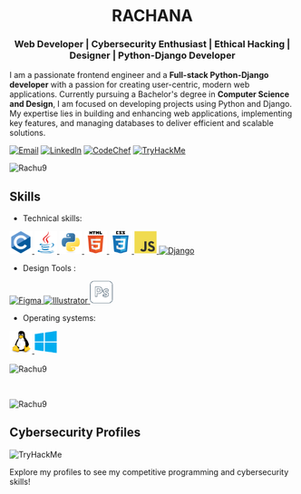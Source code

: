



<h1 align="center">RACHANA</h1>
<h3 align="center"> Web Developer | Cybersecurity Enthusiast | Ethical Hacking | Designer | Python-Django Developer  </h3>

I am a passionate frontend engineer and a **Full-stack Python-Django developer** with a passion for creating user-centric, modern web applications. Currently pursuing a Bachelor's degree in **Computer Science and Design**, I am focused on developing projects using Python and Django. My expertise lies in building and enhancing web applications, implementing key features, and managing databases to deliver efficient and scalable solutions.




[![Email](https://img.shields.io/badge/Email-4al21cg043@gmail.com-orange)](mailto:4al21cg043@gmail.com)
[![LinkedIn](https://img.shields.io/badge/LinkedIn-Rachana-yellow)](https://www.linkedin.com/in/rachana-acharya-81390422a/)
 [![CodeChef](https://img.shields.io/badge/CodeChef-rachanaacharya-purple)](https://www.codechef.com/users/rachanaacharya)
 [![TryHackMe](https://img.shields.io/badge/TryHackMe-Acchu99-green)](https://tryhackme.com/p/Acchu99)
<p align="left"> <img src="https://komarev.com/ghpvc/?username=Rachu9&label=Profile%20views&color=0e75b6&style=flat" alt="Rachu9" /> </p>

</p>


## Skills

- Technical skills:
  

<p align="left"> <a href="https://www.cprogramming.com/" target="_blank" rel="noreferrer"> <img src="https://raw.githubusercontent.com/devicons/devicon/master/icons/c/c-original.svg" alt="C" width="40" height="40"/> </a> <a href="https://www.java.com" target="_blank" rel="noreferrer"> <img src="https://raw.githubusercontent.com/devicons/devicon/master/icons/java/java-original.svg" alt="Java" width="40" height="40"/> </a> <a href="https://www.python.org" target="_blank" rel="noreferrer"> <img src="https://raw.githubusercontent.com/devicons/devicon/master/icons/python/python-original.svg" alt="Python" width="40" height="40"/>  <a href="https://www.w3.org/html/" target="_blank" rel="noreferrer"> <img src="https://raw.githubusercontent.com/devicons/devicon/master/icons/html5/html5-original-wordmark.svg" alt="HTML5" width="40" height="40"/> </a> <a href="https://www.w3schools.com/css/" target="_blank" rel="noreferrer"> <img src="https://raw.githubusercontent.com/devicons/devicon/master/icons/css3/css3-original-wordmark.svg" alt="CSS3" width="40" height="40"/> </a> <a href="https://developer.mozilla.org/en-US/docs/Web/JavaScript" target="_blank" rel="noreferrer"> <img src="https://raw.githubusercontent.com/devicons/devicon/master/icons/javascript/javascript-original.svg" alt="JavaScript" width="40" height="40"/> </a> <a href="https://www.djangoproject.com/" target="_blank" rel="noreferrer"> <img src="https://cdn.worldvectorlogo.com/logos/django.svg" alt="Django" width="40" height="40"/> </a> </p>

- Design Tools :

<p align="left"> <a href="https://www.figma.com/" target="_blank" rel="noreferrer"> <img src="https://www.vectorlogo.zone/logos/figma/figma-icon.svg" alt="Figma" width="40" height="40"/> </a> <a href="https://www.adobe.com/in/products/illustrator.html" target="_blank" rel="noreferrer"> <img src="https://www.vectorlogo.zone/logos/adobe_illustrator/adobe_illustrator-icon.svg" alt="Illustrator" width="40" height="40"/> </a> <a href="https://www.photoshop.com/en" target="_blank" rel="noreferrer"> <img src="https://raw.githubusercontent.com/devicons/devicon/master/icons/photoshop/photoshop-line.svg" alt="Photoshop" width="40" height="40"/> </a> </p>

- Operating systems:

<p align="left"> <a href="https://www.linux.org/" target="_blank" rel="noreferrer"> <img src="https://raw.githubusercontent.com/devicons/devicon/master/icons/linux/linux-original.svg" alt="Linux" width="40" height="40"/> </a> <a href="https://www.microsoft.com/en-us/windows" target="_blank" rel="noreferrer"> <img src="https://raw.githubusercontent.com/devicons/devicon/master/icons/windows8/windows8-original.svg" alt="Windows" width="40" height="40"/> </a> </p>


<p><img align="center" src="https://github-readme-streak-stats.herokuapp.com/?user=Rachu9&" alt="Rachu9" /></p><br>
<p><img src="https://github-readme-stats.vercel.app/api/top-langs/?username=Rachu9&layout=compact&theme=tokyonight" alt="Rachu9" /></p>

##  Cybersecurity Profiles


  
<img src="https://tryhackme-badges.s3.amazonaws.com/Acchu99.png" alt="TryHackMe">


Explore my profiles to see my competitive programming and cybersecurity skills!

